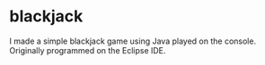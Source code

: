 # blackjack
I made a simple blackjack game using Java played on the console. Originally programmed on the Eclipse IDE. 
